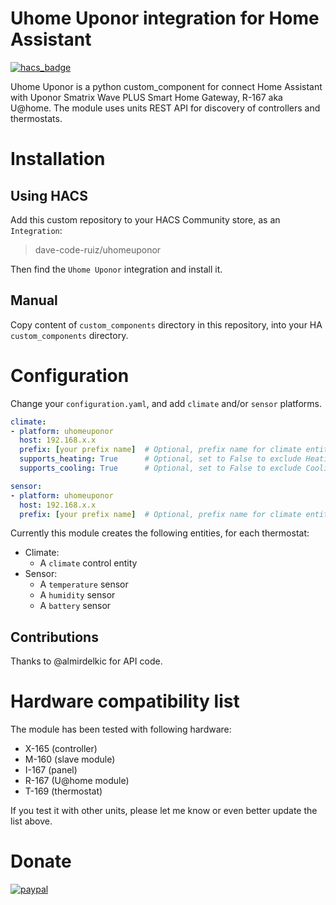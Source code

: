 # Uhome Uponor integration for Home Assistant

[![hacs_badge](https://img.shields.io/badge/HACS-Custom-orange.svg)](https://github.com/custom-components/hacs)

Uhome Uponor is a python custom_component for connect Home Assistant with Uponor Smatrix Wave PLUS Smart Home Gateway, R-167 aka U@home. The module uses units REST API for discovery of controllers and thermostats.

# Installation

## Using HACS

Add this custom repository to your HACS Community store, as an `Integration`:

> dave-code-ruiz/uhomeuponor

Then find the `Uhome Uponor` integration and install it.

## Manual

Copy content of `custom_components` directory in this repository, into your HA `custom_components` directory.

# Configuration

Change your `configuration.yaml`, and add `climate` and/or `sensor` platforms.

```yaml
climate:
- platform: uhomeuponor
  host: 192.168.x.x
  prefix: [your prefix name]  # Optional, prefix name for climate entities
  supports_heating: True      # Optional, set to False to exclude Heating as an HVAC Mode
  supports_cooling: True      # Optional, set to False to exclude Cooling as an HVAC Mode

sensor:
- platform: uhomeuponor
  host: 192.168.x.x
  prefix: [your prefix name]  # Optional, prefix name for climate entities
```

Currently this module creates the following entities, for each thermostat:

* Climate:
  * A `climate` control entity
* Sensor:
  * A `temperature` sensor
  * A `humidity` sensor
  * A `battery` sensor

## Contributions

Thanks to @almirdelkic for API code.

# Hardware compatibility list

The module has been tested with following hardware:

* X-165 (controller)
* M-160 (slave module)
* I-167 (panel)
* R-167 (U@home module)
* T-169 (thermostat)

If you test it with other units, please let me know or even better update the list above.

Donate
=============
[![paypal](https://www.paypalobjects.com/en_US/ES/i/btn/btn_donateCC_LG.gif)](https://www.paypal.com/cgi-bin/webscr?cmd=_donations&business=5U5L9S4SP79FJ&item_name=Create+more+code+and+components+in+github+and+Home+Assistant&currency_code=EUR&source=url)
